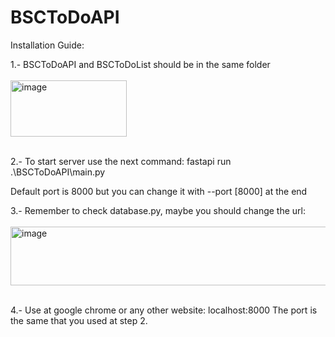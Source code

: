 ﻿# BSCToDoAPI

Installation Guide:

1.- BSCToDoAPI and BSCToDoList should be in the same folder
<br></br>
<img width="186" height="90" alt="image" src="https://github.com/user-attachments/assets/b3c0f9ae-3138-4c95-a9c2-201c6b7aaa12" />
<br></br>

2.- To start server use the next command:
    fastapi run .\BSCToDoAPI\main.py

  Default port is 8000 but you can change it with --port [8000] at the end

3.- Remember to check database.py, maybe you should change the url:
<br></br>
<img width="784" height="94" alt="image" src="https://github.com/user-attachments/assets/019abd0d-f174-4565-8849-39048481901d" />
<br></br>

4.- Use at google chrome or any other website:
    localhost:8000
    The port is the same that you used at step 2.
